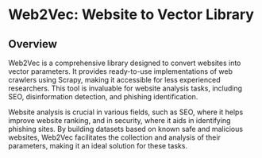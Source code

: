 # Web2Vec: Website to Vector Library
## Overview
Web2Vec is a comprehensive library designed to convert websites into vector parameters. It provides ready-to-use implementations of web crawlers using Scrapy, making it accessible for less experienced researchers. This tool is invaluable for website analysis tasks, including SEO, disinformation detection, and phishing identification.

Website analysis is crucial in various fields, such as SEO, where it helps improve website ranking, and in security, where it aids in identifying phishing sites. By building datasets based on known safe and malicious websites, Web2Vec facilitates the collection and analysis of their parameters, making it an ideal solution for these tasks.

